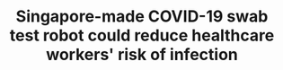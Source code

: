 ---
title: "Singapore-made COVID-19 swab test robot could reduce healthcare workers' risk of infection"
file_url: https://www.channelnewsasia.com/news/singapore/covid-19-singapore-swab-robot-reduces-risk-healthcare-workers-13129570
---